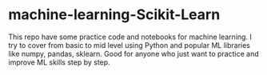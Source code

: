 # machine-learning-Scikit-Learn
This repo have some practice code and notebooks for machine learning. I try to cover from basic to mid level using Python and popular ML libraries like numpy, pandas, sklearn. Good for anyone who just want to practice and improve ML skills step by step.
